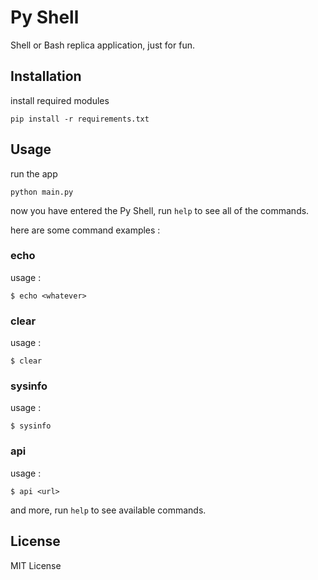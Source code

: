 # Py Shell
Shell or Bash replica application, just for fun.

## Installation 

install required modules

```
pip install -r requirements.txt
```

## Usage

run the app

```
python main.py
```

now you have entered the Py Shell, run `help` to see all of the commands.

here are some command examples :

### echo

usage : 
```
$ echo <whatever>
```

### clear

usage : 
```
$ clear
````

### sysinfo

usage : 
```
$ sysinfo
```

### api

usage : 
```
$ api <url>
```

and more, run `help` to see available commands.

## License

MIT License

